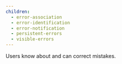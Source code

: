 ```yaml
---
children:
  - error-association
  - error-identification
  - error-notification
  - persistent-errors
  - visible-errors
---
```


Users know about and can correct mistakes.
